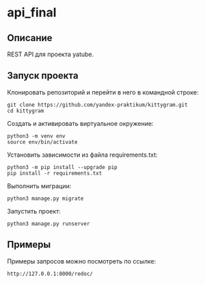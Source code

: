# api_final
## Описание

REST API для проекта yatube.

## Запуск проекта

Клонировать репозиторий и перейти в него в командной строке:

```
git clone https://github.com/yandex-praktikum/kittygram.git
cd kittygram
```
Cоздать и активировать виртуальное окружение:

```
python3 -m venv env
source env/bin/activate
```
Установить зависимости из файла requirements.txt:

```
python3 -m pip install --upgrade pip
pip install -r requirements.txt
```
Выполнить миграции:

```
python3 manage.py migrate
```
Запустить проект:

```
python3 manage.py runserver
```

## Примеры

Примеры запросов можно посмотреть по ссылке:

```
http://127.0.0.1:8000/redoc/
```
